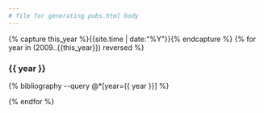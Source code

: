 ```yaml
---
# file for generating pubs.html body
---
```

{% capture this_year %}{{site.time | date:"%Y"}}{% endcapture %}
{% for year in (2009..{{this_year}}) reversed %}

### {{ year }}
{% bibliography --query @*[year={{ year }}] %}

{% endfor %}
